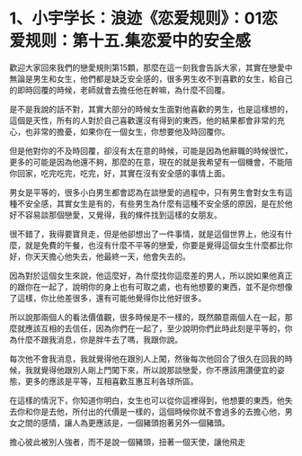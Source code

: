 # 1、小宇学长：浪迹《恋爱规则》：01恋爱规则：第十五.集恋爱中的安全感

歡迎大家回來我們的戀愛規則第15顆，那麼在這一刻我會告訴大家，其實在戀愛中無論是男生和女生，他們都是缺乏安全感的，很多男生收不到喜歡的女生，給自己的即時回覆的時候，老師就會去擔任他在幹嘛，為什麼不回覆。

是不是我說的話不對，其實大部分的時候女生面對他喜歡的男生，也是這樣想的，這個是天性，所有的人對於自己喜歡還沒有得到的東西，他的結果都會非常的充心，也非常的擔憂，如果你在一個女生，你想要他及時回覆你。

但是他對你的不及時回覆，卻沒有太在意的時候，可能是因為他辭職的時候很忙，更多的可能是因為他還不夠，那麼的在意，現在的就是我希望有一個機會，不能陪你回家，吃完吃完，吃完，好，其實在沒有安全感的事情上面。

男女是平等的，很多小白男生都會認為在談戀愛的過程中，只有男生會對女生有這種不安全感，其實女生是有的，有些男生為什麼有這種不安全感的原因，是在於他好不容易談那個戀愛，又覺得，我的條件找到這樣的女朋友。

很不錯了，我得要寶貝走，但是他卻想出了一件事情，就是這個世界上，他沒有什麼，就是免費的午餐，也沒有什麼不平等的戀愛，你要是覺得這個女生什麼都比你好，你天天擔心他失去，他最終一天，他會失去的。

因為對於這個女生來說，他這麼好，為什麼找你這麼差的男人，所以說如果他真正的跟你在一起了，說明你的身上也有可取之處，也有他想要的東西，並不是你想像了這樣，你比他差很多，還有可能他覺得你比他好很多。

所以說那兩個人的看法價值觀，很多時候是不一樣的，既然願意兩個人在一起，那麼就應該互相的去信任，因為你們在一起了，至少說明你們此時此刻是平等的，你為什麼不跟我消息，你是胖牛去了嗎，我跟你說。

每次他不會我消息，我就覺得他在跟別人上闖，然後每次他回合了很久在回我的時候，我就覺得他跟別人剛上門闖下來，所以說那談戀愛，你不應該用讚便宜的姿態，更多的應該是平等，互相喜歡互惠互利各球所區。

在這樣的情況下，你知道你明白，女生也可以從你這裡得到，他想要的東西，他失去你和你是去他，所付出的代價是一樣的，這個時候你就不會過多的去擔心他，男女之間的感情，讓人為更應該是，一個豬頭抱著另外一個豬頭。

擔心彼此被別人強者，而不是說一個豬頭，扭著一個天使，讓他飛走